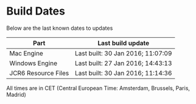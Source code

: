 # Build Dates

Below are the last known dates to updates

Part | Last build update
-----|-----
Mac Engine | Last built: 30 Jan 2016; 11:07:09
Windows Engine | Last built: 27 Jan 2016; 14:43:13
JCR6 Resource Files | Last built: 30 Jan 2016; 11:14:36
All times are in CET (Central European Time: Amsterdam, Brussels, Paris, Madrid)



